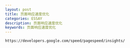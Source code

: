 ```yaml
---
layout: post
title: 页面响应速度优化
categories: ESSAY
description: 页面响应速度优化
keywords: 页面响应速度优化
---
```


```
https://developers.google.com/speed/pagespeed/insights/
```


